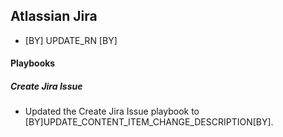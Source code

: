 ## Atlassian Jira

-  [BY] UPDATE_RN [BY] 

#### Playbooks

##### Create Jira Issue

- Updated the Create Jira Issue playbook to [BY]UPDATE_CONTENT_ITEM_CHANGE_DESCRIPTION[BY].

